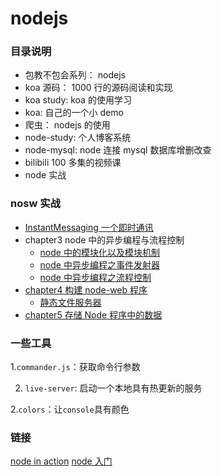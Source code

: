 # nodejs

### 目录说明

-   包教不包会系列： nodejs
-   koa 源码： 1000 行的源码阅读和实现
-   koa study: koa 的使用学习
-   koa: 自己的一个小 demo
-   爬虫： nodejs 的使用
-   node-study: 个人博客系统
-   node-mysql: node 连接 mysql 数据库增删改查
-   bilibili 100 多集的视频课
-   node 实战

### nosw 实战

-   [InstantMessaging 一个即时通讯](./node实战/InstantMessaging)
-   chapter3 node 中的异步编程与流程控制
    -   [node 中的模块化以及模块机制](./node实战/chapter3/module)
    -   [node 中异步编程之事件发射器](./node实战/chapter3/异步编程/EventEmitter)
    -   [node 中异步编程之流程控制](./node实战/chapter3/异步编程/asynchronous)
-   [chapter4 构建 node-web 程序](./node实战/chapter4)
    -   [静态文件服务器](./node实战/chapter4/staticFileServer)
-   [chapter5 存储 Node 程序中的数据](./node实战/chapter4)

### 一些工具

1.`commander.js`：获取命令行参数

2. `live-server`: 启动一个本地具有热更新的服务

2.`colors`：让`console`具有颜色

### 链接

[node in action](https://gsbhz.gitbooks.io/node-in-action/content/zh/cli/request.html)
[node 入门](https://www.nodebeginner.org/index-zh-cn.html)

